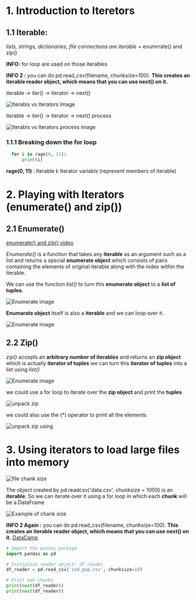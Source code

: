 # 1. Introduction to Iteretors
## 1.1 Iterable:
*lists, strings, dictionaries, file connections are iterable*  +  enumrrate() and zip()

**INFO:** for loop are used on those iterables

**INFO 2 :**  you can do pd.read_csv(filename, chunksize=100). **This creates an iterable reader object, which means that you can use next() on it.**

iterable  -> iter() -> iterator -> next()

![Iterabls vs Iterators Image](https://github.com/upalr/Python-camp/blob/master/2.Python%20Data%20Science%20Toolbox%20(Part%202)/1.Using%20iterators%20in%20PythonLand/images/1.%20Iterators%20vs%20iterables.PNG)

iterable  -> iter() -> iterator -> next() process

![Iterabls vs Iterators process image](https://github.com/upalr/Python-camp/blob/master/2.Python%20Data%20Science%20Toolbox%20(Part%202)/1.Using%20iterators%20in%20PythonLand/images/2.Iterators%20vs%20iterables%20process.PNG)

### 1.1.1 Breaking down the for loop
```python
  for i in rage(0, 11):
      print(i)
 ```
 
   **rage(0, 11)** : Iterable
   **i**: Iterator variabls (represent members of iterable)

# 2. Playing with Iterators (enumerate() and zip())

## 2.1 Enumerate()
[enumerate() and zip() video](https://campus.datacamp.com/courses/python-data-science-toolbox-part-2/using-iterators-in-pythonland?ex=6)

*Enumerate()* is a function that takes any **iterable** as an argument such as a list and returns a special **enumerate object** which consists of pairs containing the elements of original iterable along with the index within the iterable.

We can use the function *list()* to turn this **enumerate object** to a **list of tuples**. 

![Enumerate image](https://github.com/upalr/Python-camp/blob/master/2.Python%20Data%20Science%20Toolbox%20(Part%202)/1.Using%20iterators%20in%20PythonLand/images/3.enumrate.PNG)

**Enumarate object** itself is also a **iterable** and we can loop over it.

![Enumerate image](https://github.com/upalr/Python-camp/blob/master/2.Python%20Data%20Science%20Toolbox%20(Part%202)/1.Using%20iterators%20in%20PythonLand/images/4.Enumrate%20unpack.PNG)


## 2.2 Zip()
*zip()* accepts an **arbitrary number of iterables** and returns an **zip object** which is actually **iterator of tuples**
we can turn this **iterator of tuples** into a list using *list()*

![Enumerate image](https://github.com/upalr/Python-camp/blob/master/2.Python%20Data%20Science%20Toolbox%20(Part%202)/1.Using%20iterators%20in%20PythonLand/images/5.%20zip.PNG)

we could use a for loop to iterate over the **zip object** and print the **tuples**

![unpack zip](https://github.com/upalr/Python-camp/blob/master/2.Python%20Data%20Science%20Toolbox%20(Part%202)/1.Using%20iterators%20in%20PythonLand/images/6.unpack%20zip1.PNG)

we could also use the (*) operator to print all the elements

![unpack zip using](https://github.com/upalr/Python-camp/blob/master/2.Python%20Data%20Science%20Toolbox%20(Part%202)/1.Using%20iterators%20in%20PythonLand/images/7.unpack%20zip2.PNG)



# 3. Using iterators to load large files into memory

![file chank size](https://github.com/upalr/Python-camp/blob/master/2.Python%20Data%20Science%20Toolbox%20(Part%202)/1.Using%20iterators%20in%20PythonLand/images/8.chank.PNG)

The object created by pd.readcsv('data.csv', chunksize = 1000) is an **iterable**. So we can iterate over it using a for loop in which each **chunk** will be a DataFrame

![Example of chank size](https://github.com/upalr/Python-camp/blob/master/2.Python%20Data%20Science%20Toolbox%20(Part%202)/1.Using%20iterators%20in%20PythonLand/images/9.chank.PNG)

**INFO 2 Again :**  you can do pd.read_csv(filename, chunksize=100). **This creates an iterable reader object, which means that you can use next() on it.** [DataCamp](https://campus.datacamp.com/courses/python-data-science-toolbox-part-2/bringing-it-all-together-3?ex=11)


``` python
# Import the pandas package
import pandas as pd

# Initialize reader object: df_reader
df_reader = pd.read_csv('ind_pop.csv', chunksize=10)

# Print two chunks
print(next(df_reader))
print(next(df_reader))
```
